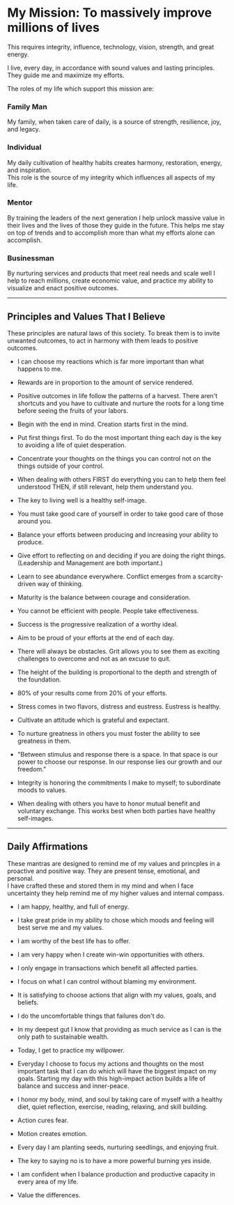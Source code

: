 # My Mission: To massively improve millions of lives

This requires integrity, influence, technology, vision, strength, and great energy.

I live, every day, in accordance with sound values and lasting principles.  They guide me and maximize my efforts.

The roles of my life which support this mission are:

### Family Man

My family, when taken care of daily, is a source of strength, resilience, joy, and legacy.  

### Individual

My daily cultivation of healthy habits creates harmony, restoration, energy, and inspiration.  
This role is the source of my integrity which influences all aspects of my life.

### Mentor

By training the leaders of the next generation I help unlock massive value in their lives and the lives of those they guide in the future.
This helps me stay on top of trends and to accomplish more than what my efforts alone can accomplish.

### Businessman 

By nurturing services and products that meet real needs and scale well 
I help to reach millions, create economic value, and practice my ability to visualize and enact positive outcomes.

----

## Principles and Values That I Believe

These principles are natural laws of this society.  To break them is to invite unwanted outcomes, to act in harmony with them leads to positive outcomes.  

* I can choose my reactions which is far more important than what happens to me.

* Rewards are in proportion to the amount of service rendered.

* Positive outcomes in life follow the patterns of a harvest.  There aren't shortcuts and 
you have to cultivate and nurture the roots for a long time before seeing the fruits of your labors.

* Begin with the end in mind.  Creation starts first in the mind.

* Put first things first.  To do the most important thing each day is the key to avoiding a life of quiet desperation.

* Concentrate your thoughts on the things you can control not on the things outside of your control.

* When dealing with others FIRST do everything you can to help them feel understood THEN, if still relevant, help them understand you.

* The key to living well is a healthy self-image.

* You must take good care of yourself in order to take good care of those around you.

* Balance your efforts between producing and increasing your ability to produce.

* Give effort to reflecting on and deciding if you are doing the right things. (Leadership and Management are both important.)

* Learn to see abundance everywhere.  Conflict emerges from a scarcity-driven way of thinking.

* Maturity is the balance between courage and consideration.

* You cannot be efficient with people.  People take effectiveness.

* Success is the progressive realization of a worthy ideal.

* Aim to be proud of your efforts at the end of each day.

* There will always be obstacles.  Grit allows you to see them as exciting challenges to overcome and not as an excuse to quit.

* The height of the building is proportional to the depth and strength of the foundation.

* 80% of your results come from 20% of your efforts.

* Stress comes in two flavors, distress and eustress.  Eustress is healthy.

* Cultivate an attitude which is grateful and expectant.

* To nurture greatness in others you must foster the ability to see greatness in them.

* "Between stimulus and response there is a space. In that space is our power to choose our response. In our response lies our growth and our freedom."

* Integrity is honoring the commitments I make to myself; to subordinate moods to values.

* When dealing with others you have to honor mutual benefit and voluntary exchange.  This works best when both parties have healthy self-images.

----

## Daily Affirmations

These mantras are designed to remind me of my values and princples in a proactive and positive way.  They are present tense, emotional, and personal.  
I have crafted these and stored them in my mind and when I face uncertainty they help remind me of my higher values and internal compass.

* I am happy, healthy, and full of energy.

* I take great pride in my ability to chose which moods and feeling will best serve me and my values.

* I am worthy of the best life has to offer.

* I am very happy when I create win-win opportunities with others.

* I only engage in transactions which benefit all affected parties.

* I focus on what I can control without blaming my environment.

* It is satisfying to choose actions that align with my values, goals, and beliefs.

* I do the uncomfortable things that failures don't do.

* In my deepest gut I know that providing as much service as I can is the only path to sustainable wealth.

* Today, I get to practice my willpower.

* Everyday I choose to focus my actions and thoughts on the most important task that I can do which will have the biggest impact on my goals. Starting my day with this high-impact action builds a life of balance and success and inner-peace.

* I honor my body, mind, and soul by taking care of myself with a healthy diet, quiet reflection,  exercise, reading, relaxing, and skill building.

* Action cures fear.

* Motion creates emotion.

* Every day I am planting seeds, nurturing seedlings, and enjoying fruit.

* The key to saying no is to have a more powerful burning yes inside.

* I am confident when I balance production and productive capacity in every area of my life.

* Value the differences.
